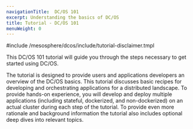 ```yaml
---
navigationTitle:  DC/OS 101
excerpt: Understanding the basics of DC/OS
title: Tutorial - DC/OS 101
menuWeight: 0
---
```



#include /mesosphere/dcos/include/tutorial-disclaimer.tmpl

This DC/OS 101 tutorial will guide you through the steps necessary to get started using DC/OS.


The tutorial is designed to provide users and applications developers an overview of the DC/OS basics. This tutorial discusses basic recipes for developing and orchestrating applications for a distributed landscape. To provide hands-on experience, you will develop and deploy multiple applications (including stateful, dockerized, and non-dockerized) on an actual cluster during each step of the tutorial. To provide even more rationale and background information the tutorial also includes optional deep dives into relevant topics.

